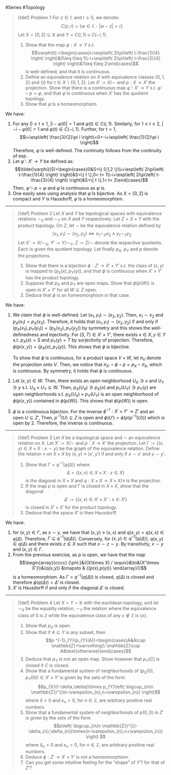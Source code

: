 #Series #Topology 

> [!def] Problem 1
> For $z\in \mathbb{C}$ and $r\geq 0$, we denote: $$C(z,r)=\{ w\in \mathbb{C}:\left| w-z \right| =r \}$$Let $X=[0,2]\subseteq \mathbb{R}$ and $Y=C(i,1)\cup C(-i,1)$. 
> 1. Show that the map $\varphi:X\to Y$ s.t. $$\varphi(t):=\begin{cases}i+\exp\left( 2i\pi\left( t-\frac{1}{4} \right) \right)&0\leq t\leq 1\\-i+\exp\left( 2i\pi\left( t-\frac{3}{4} \right) \right)&1\leq t\leq 2\end{cases}$$ is well-defined, and that it is continuous. 
> 2. Define an equivalence relation on $X$ with equivalence classes $\{ 0,1,2 \}$ and $\{ t \}$ for $t\in X \backslash \{ 0,1,2 \}$. Let $X':=X / \sim$ and $p:X\to X'$ the projection. Show that there is a continuous map $\tilde{\varphi}:X'\to Y$ s.t. $\tilde{\varphi}\circ p=\varphi$, and that $\tilde{\varphi}$ is continuous when $X'$ has the quotient topology.
> 3. Show that $\tilde{\varphi}$ is a homeomorphism.

We have:
1. For any $0\leq t\leq 1$, $\left| i-\varphi(t) \right|=1$ and $\varphi(t)\in C(i,1)$. Similarly, for $1\leq t\leq 2$, $\left| -i-\varphi(t) \right|=1$ and $\varphi(t)\in C(-i,1)$. Further, for $t=1$, $$i+\exp\left( \frac{3}{2}\pi i \right)=0=-i+\exp\left( \frac{1}{2}\pi i \right)$$Therefore, $\varphi$ is well-defined. The continuity follows from the continuity of $\exp$. 
2. Let $\tilde{\varphi}:X'\to Y$ be defined as: $$\tilde{\varphi}(S)=\begin{cases}0&S=\{ 0,1,2 \}\\i+\exp\left( 2i\pi\left( t-\frac{1}{4} \right) \right)&S=\{ t \},0< t< 1\\-i+\exp\left( 2i\pi\left( t-\frac{3}{4} \right) \right)&S=\{ t \},1< t< 2\end{cases}$$Then, $\tilde{\varphi}\circ p = \varphi$ and $\tilde{\varphi}$ is continuous as $\varphi$ is.
3. One easily sees using analysis that $\tilde{\varphi}$ is bijective. As $X=[0,2]$ is compact and $Y$ is Hausdorff, $\tilde{\varphi}$ is a homeomorphism.
---
> [!def] Problem 2
> Let $X$ and $Y$ be topological spaces with equivalence relations $\sim_{X}$ and $\sim_{Y}$ on $X$ and $Y$ respectively. Let $Z=X\times Y$ with the product topology. On $Z$, let $\sim$ be the equivalence relation defined by $$(x_{1},y_{1})\sim(x_{2},y_{2})\iff x_{1}\sim_{X}x_{2}\land y_{1}\sim_{Y}y_{2}$$
> Let $X':=X /{\sim_{X}}$, $Y':=Y /\sim_{Y}$, $Z:= Z /\sim$  denote the respective quotients. Each is given the quotient topology. Let finally $p_{X}$, $p_{Y}$ and $p$ denote the projections. 
> 1. Show that there is a bijection $\phi:Z'\to X'\times Y'$ s.t. the class of $(x,y)$ is mapped to $(p_{X}(x),p_{Y}(y))$, and that $\phi$ is continuous when $X'\times Y'$ has the product topology. 
> 2. Suppose that $p_{X}$ and $p_{Y}$ are open maps. Show that $\phi(p(W))$ is open in $X'\times Y'$ for all $W\subseteq Z$ open. 
> 3. Deduce that $\phi$ is an homeomorphism in that case.

We have: 
1. We claim that $\phi$ is well-defined. Let $(x_{1},y_{1})\sim(x_{2},y_{2})$. Then, $x_{1}\sim x_{2}$ and $p_{X}(x_{1})=p_{X}(x_{2})$. Therefore, it holds that $(x_{1},y_{1})\sim(x_{2},y_{2})$ if and only if $(p_{X}(x_{1}),p_{Y}(y_{1}))=(p_{X}(x_{2}),p_{Y}(y_{2}))$ by symmetry and this shows the well-definedness and injectivity. For $(S,T)\in X'\times Y'$, there exists $x\in X,y\in Y$ s.t. $p_{X}(x)=S$ and $p_{Y}(y)=T$ by surjectivity of projection. Therefore, $\phi(p(x,y))=(p_{X}(x),p_{Y}(y))$. This shows that $\phi$ is bijective. 
   
   To show that $\phi$ is continuous, for a product space $V\times W$, let $\pi_{V}$ denote the projection onto $V$. Then, we notice that $\pi_{X'}\circ\phi \circ p=p_{X}\circ \pi_{X}$, which is continuous. By symmetry, it holds that $\phi$ is continuous.
2. Let $(x,y)\in W$. Then, there exists an open neighborhood $U_{X}\ni x$ and $U_{Y}\ni y$ s.t. $U_{X}\times U_{Y}\subseteq W$. Then, $p_{X}(U_{X})\ni p_{X}(x)$ and $p_{Y}(U_{Y})\ni p_{Y}(y)$ are open neighborhoods s.t. $p_{X}(U_{X})\times p_{Y}(U_{Y})$ is an open neighborhood of $\phi(p(x,y))$ contained in $\phi(p(W))$. This shows that $\phi(p(W))$ is open.
3. $\phi$ is a continuous bijection. For the inverse $\phi ^{-1}:X'\times Y'\to Z'$ and an open $U\subseteq Z'$, Then, $p ^{-1}(U)\subseteq Z$ is open and $\phi(U')=\phi(p(p ^{-1}(U)))$ which is open by 2. Therefore, the inverse is continuous.
---
> [!def] Problem 3
> Let $X$ be a topological space and $\sim$ an equivalence relation on $X$. Let $X':= X / \sim$ and $p:X\to X'$ the projection. Let $\Gamma:=\{ (x,y)\in X\times X:x \sim y \}$ be the graph of the equivalence relation. Define the relation $\equiv$ on $X\times X$ by $(x,y)\equiv(x',y')$ if and only if $x\sim x'$ and $y\sim y'$. 
> 1. Show that $\Gamma=q^{-1}(q(\Delta))$ where $$\Delta=\{ (x,x)\in X\times X: x\in X \}$$is the diagonal in $X\times X$ and $q:X\times X\to X\times X / \equiv$ is the projection.
> 2. If the map $p$ is open and $\Gamma$ is closed in $X\times X$, show that the diagonal $$\Delta':=\{ (x,x)\in X'\times X': x\in X' \}$$ is closed in $X'\times X'$ for the product topology. 
> 3. Deduce that the space $X'$ is then Hausdorff.

We have:
1. for $(x,y)\in \Gamma$, as $x\sim y$, we have that $(x,y)\equiv(x,x)$ and $q(x,y)=q(x,x)\in q(\Delta)$. Therefore, $\Gamma \subseteq q^{-1}(q(\Delta))$. Conversely, for $(x,y)\in q^{-1}(q(\Delta))$, $q(x,y)\in q(\Delta)$ and there exists $z\in X$ such that $x \sim z\sim y$. By transitivity, $x\sim y$ and $(x,y)\in \Gamma$.
2. From the previous exercise, as $p$ is open, we have that the map $$\begin{array}{cccc} {\phi:}&{(X\times X) / \equiv}&\to&{X'\times X'}\\&{q(x,y)} &\mapsto & {(p(x),p(y))} \end{array}{}$$is a homeomorphism. As $\Gamma=q^{-1}(q(\Delta))$ is closed, $q(\Delta)$ is closed and therefore $\phi(q(\Delta))=\Delta'$ is closed. 
3. $X'$ is Hausdorff if and only if the diagonal $\Delta'$ is closed.
---
> [!def] Problem 4
> Let $X=Y=\mathbb{R}$ with the euclidean topology, and let $\sim_{X}$ be the equality relation, $\sim_{Y}$ the relation where the equivalence class of $0$ is $\mathbb{Z}$ while the equivalence class of any $x\notin \mathbb{Z}$ is $\{ x \}$.
> 1. Show that $p_{X}$ is open. 
> 2. Show that if $A\subseteq Y$ is any subset, then $$p ^{-1}_{Y}(p_{Y}(A))=\begin{cases}A&A\cap \mathbb{Z}=\varnothing\\ \mathbb{Z}\cup A&\text{otherwise}\end{cases}$$ 
> 3. Deduce that $p_{Y}$ is not an open map. Show however that $p_{Y}(C)$ is closed if $C$ is closed.
> 4. Show that a fundamental system of neighborhoods of $(p_{X}(0),p_{Y}(0))\in X'\times Y'$ is given by the sets of the form $$p_{X}((-\delta,\delta))\times p_{Y}\left( \bigcup_{n\in \mathbb{Z}}^{}(n-\varepsilon_{n},n+\varepsilon_{n}) \right)$$where $\delta>0$ and $\varepsilon_{n}>0$, for $n\in \mathbb{Z}$, are arbitrary positive real numbers. 
> 5. Show that a fundamental system of neighborhoods of $p(0,0)$ in $Z'$ is given by the sets of the form $$p\left( \bigcup_{n\in \mathbb{Z}}^{}(-\delta_{n},\delta_{n})\times(n-\varepsilon_{n},n+\varepsilon_{n}) \right) $$where $\delta_{n}>0$ and $\varepsilon_{n}>0$, for $n\in \mathbb{Z}$, are arbitrary positive real numbers. 
> 6. Deduce $\phi:Z'\to X'\times Y'$ is not a homeomorphism. 
> 7. Can you get some intuitive feeling for the “shape” of $Y'$? for that of $Z'$?